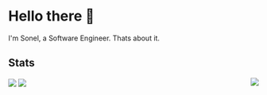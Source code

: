 # Hello there 👋

I'm Sonel, a Software Engineer. Thats about it.

## Stats
<a align="center">
  <img align="center" src="https://github-readme-stats.vercel.app/api?username=Soneliem&count_private=true&theme=dark&show_icons=true&include_all_commits=true" />
</a>
<a style="float:right;">
  <img align="center" src="https://github-readme-stats.vercel.app/api/top-langs/?username=Soneliem&layout=compact&theme=dark" />
</a>
<a>
  <img align="center" src="https://github-readme-stats.vercel.app/api/wakatime?username=Soneliem&theme=dark&layout=compact" />
</a>


